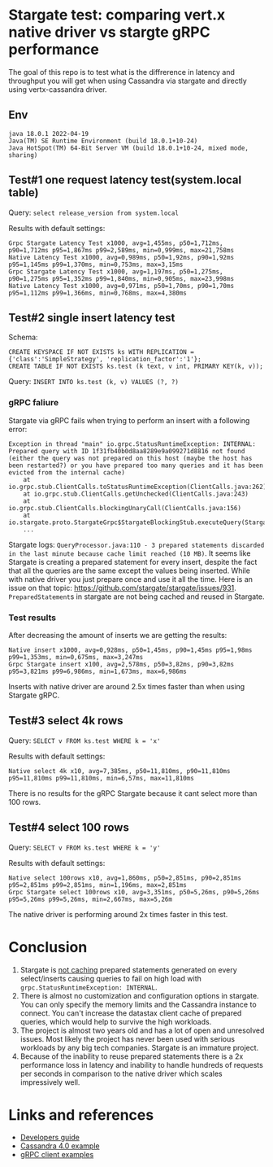 # Stargate test: comparing vert.x native driver vs stargte gRPC performance

The goal of this repo is to test what is the diffrerence in latency and throughput you will get when using Cassandra via stargate and directly using vertx-cassandra driver.

## Env

```$ java --version
java 18.0.1 2022-04-19
Java(TM) SE Runtime Environment (build 18.0.1+10-24)
Java HotSpot(TM) 64-Bit Server VM (build 18.0.1+10-24, mixed mode, sharing)
```

## Test#1 one request latency test(system.local table)

Query: `select release_version from system.local`

Results with default settings:
```
Grpc Stargate Latency Test x1000, avg=1,455ms, p50=1,712ms, p90=1,712ms p95=1,867ms p99=2,589ms, min=0,999ms, max=21,758ms
Native Latency Test x1000, avg=0,989ms, p50=1,92ms, p90=1,92ms p95=1,145ms p99=1,370ms, min=0,753ms, max=3,15ms
Grpc Stargate Latency Test x1000, avg=1,197ms, p50=1,275ms, p90=1,275ms p95=1,352ms p99=1,840ms, min=0,905ms, max=23,998ms
Native Latency Test x1000, avg=0,971ms, p50=1,70ms, p90=1,70ms p95=1,112ms p99=1,366ms, min=0,768ms, max=4,380ms
```

## Test#2 single insert latency test

Schema:
```
CREATE KEYSPACE IF NOT EXISTS ks WITH REPLICATION = {'class':'SimpleStrategy', 'replication_factor':'1'};
CREATE TABLE IF NOT EXISTS ks.test (k text, v int, PRIMARY KEY(k, v));
```

Query: `INSERT INTO ks.test (k, v) VALUES (?, ?)`

### gRPC faliure

Stargate via gRPC fails when trying to perform an insert with a following error:
```
Exception in thread "main" io.grpc.StatusRuntimeException: INTERNAL: Prepared query with ID 1f31fb40b0d8aa8289e9a099271d8816 not found (either the query was not prepared on this host (maybe the host has been restarted?) or you have prepared too many queries and it has been evicted from the internal cache)
	at io.grpc.stub.ClientCalls.toStatusRuntimeException(ClientCalls.java:262)
	at io.grpc.stub.ClientCalls.getUnchecked(ClientCalls.java:243)
	at io.grpc.stub.ClientCalls.blockingUnaryCall(ClientCalls.java:156)
	at io.stargate.proto.StargateGrpc$StargateBlockingStub.executeQuery(StargateGrpc.java:236)
	...
```

Stargate logs: `QueryProcessor.java:110 - 3 prepared statements discarded in the last minute because cache limit reached (10 MB)`.
It seems like Stargate is creating a prepared statement for every insert, despite the fact that all the queries are the same except the values being inserted.
While with native driver you just prepare once and use it all the time. Here is an issue on that topic: https://github.com/stargate/stargate/issues/931.
`PreparedStatement`s in stargate are not being cached and reused in Stargate.

### Test results

After decreasing the amount of inserts we are getting the results:
```
Native insert x1000, avg=0,928ms, p50=1,45ms, p90=1,45ms p95=1,98ms p99=1,353ms, min=0,675ms, max=3,247ms
Grpc Stargate insert x100, avg=2,578ms, p50=3,82ms, p90=3,82ms p95=3,821ms p99=6,986ms, min=1,673ms, max=6,986ms
```
Inserts with native driver are around 2.5x times faster than when using Stargate gRPC.

## Test#3 select 4k rows

Query: `SELECT v FROM ks.test WHERE k = 'x'`

Results with default settings:
```
Native select 4k x10, avg=7,385ms, p50=11,810ms, p90=11,810ms p95=11,810ms p99=11,810ms, min=6,57ms, max=11,810ms
```
There is no results for the gRPC Stargate because it cant select more than 100 rows.


## Test#4 select 100 rows

Query: `SELECT v FROM ks.test WHERE k = 'y'`

Results with default settings:
```
Native select 100rows x10, avg=1,860ms, p50=2,851ms, p90=2,851ms p95=2,851ms p99=2,851ms, min=1,196ms, max=2,851ms
Grpc Stargate select 100rows x10, avg=3,351ms, p50=5,26ms, p90=5,26ms p95=5,26ms p99=5,26ms, min=2,667ms, max=5,26m
```

The native driver is performing around 2x times faster in this test.

# Conclusion

1. Stargate is [not caching](https://github.com/stargate/stargate/issues/931) prepared statements generated on every select/inserts
causing queries to fail on high load with `grpc.StatusRuntimeException: INTERNAL`.
2. There is almost no customization and configuration options in stargate. You can only specify the memory limits and
the Cassandra instance to connect. You can't increase the datastax client cache of prepared queries, which would help
to survive the high workloads.
3. The project is almost two years old and has a lot of open and unresolved issues. Most likely the project has never been used
with serious workloads by any big tech companies. Stargate is an immature project.
4. Because of the inability to reuse prepared statements there is a 2x performance loss in latency and inability to handle
hundreds of requests per seconds in comparison to the native driver which scales impressively well.


# Links and references

* [Developers guide](https://stargate.io/docs/stargate/1.0/developers-guide/install/install_cass_40.html)
* [Cassandra 4.0 example](https://github.com/stargate/docker-images/tree/master/examples/cassandra-4.0)
* [gRPC client examples](https://github.com/stargate/stargate/blob/master/grpc-examples/src/main/java/io/stargate/grpcexample/GrpcClientExecuteQuery.java)